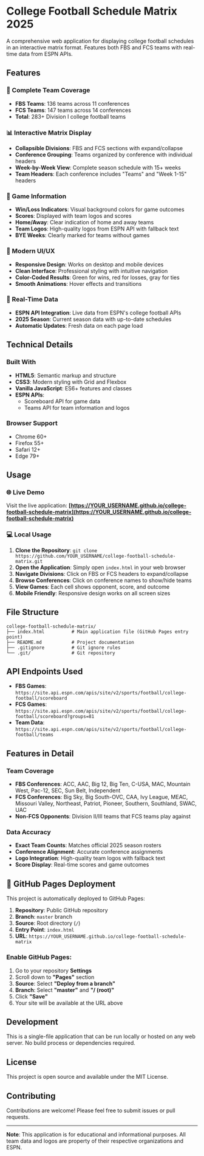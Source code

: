# College Football Schedule Matrix 2025

A comprehensive web application for displaying college football schedules in an interactive matrix format. Features both FBS and FCS teams with real-time data from ESPN APIs.

## Features

### 🏈 Complete Team Coverage
- **FBS Teams**: 136 teams across 11 conferences
- **FCS Teams**: 147 teams across 14 conferences
- **Total**: 283+ Division I college football teams

### 📊 Interactive Matrix Display
- **Collapsible Divisions**: FBS and FCS sections with expand/collapse
- **Conference Grouping**: Teams organized by conference with individual headers
- **Week-by-Week View**: Complete season schedule with 15+ weeks
- **Team Headers**: Each conference includes "Teams" and "Week 1-15" headers

### 🎯 Game Information
- **Win/Loss Indicators**: Visual background colors for game outcomes
- **Scores**: Displayed with team logos and scores
- **Home/Away**: Clear indication of home and away teams
- **Team Logos**: High-quality logos from ESPN API with fallback text
- **BYE Weeks**: Clearly marked for teams without games

### 🎨 Modern UI/UX
- **Responsive Design**: Works on desktop and mobile devices
- **Clean Interface**: Professional styling with intuitive navigation
- **Color-Coded Results**: Green for wins, red for losses, gray for ties
- **Smooth Animations**: Hover effects and transitions

### 🔄 Real-Time Data
- **ESPN API Integration**: Live data from ESPN's college football APIs
- **2025 Season**: Current season data with up-to-date schedules
- **Automatic Updates**: Fresh data on each page load

## Technical Details

### Built With
- **HTML5**: Semantic markup and structure
- **CSS3**: Modern styling with Grid and Flexbox
- **Vanilla JavaScript**: ES6+ features and classes
- **ESPN APIs**: 
  - Scoreboard API for game data
  - Teams API for team information and logos

### Browser Support
- Chrome 60+
- Firefox 55+
- Safari 12+
- Edge 79+

## Usage

### 🌐 **Live Demo**
Visit the live application: **[https://YOUR_USERNAME.github.io/college-football-schedule-matrix](https://YOUR_USERNAME.github.io/college-football-schedule-matrix)**

### 💻 **Local Usage**
1. **Clone the Repository**: `git clone https://github.com/YOUR_USERNAME/college-football-schedule-matrix.git`
2. **Open the Application**: Simply open `index.html` in your web browser
3. **Navigate Divisions**: Click on FBS or FCS headers to expand/collapse
4. **Browse Conferences**: Click on conference names to show/hide teams
5. **View Games**: Each cell shows opponent, score, and outcome
6. **Mobile Friendly**: Responsive design works on all screen sizes

## File Structure

```
college-football-schedule-matrix/
├── index.html          # Main application file (GitHub Pages entry point)
├── README.md           # Project documentation
├── .gitignore          # Git ignore rules
└── .git/               # Git repository
```

## API Endpoints Used

- **FBS Games**: `https://site.api.espn.com/apis/site/v2/sports/football/college-football/scoreboard`
- **FCS Games**: `https://site.api.espn.com/apis/site/v2/sports/football/college-football/scoreboard?groups=81`
- **Team Data**: `https://site.api.espn.com/apis/site/v2/sports/football/college-football/teams`

## Features in Detail

### Team Coverage
- **FBS Conferences**: ACC, AAC, Big 12, Big Ten, C-USA, MAC, Mountain West, Pac-12, SEC, Sun Belt, Independent
- **FCS Conferences**: Big Sky, Big South-OVC, CAA, Ivy League, MEAC, Missouri Valley, Northeast, Patriot, Pioneer, Southern, Southland, SWAC, UAC
- **Non-FCS Opponents**: Division II/III teams that FCS teams play against

### Data Accuracy
- **Exact Team Counts**: Matches official 2025 season rosters
- **Conference Alignment**: Accurate conference assignments
- **Logo Integration**: High-quality team logos with fallback text
- **Score Display**: Real-time scores and game outcomes

## 🚀 GitHub Pages Deployment

This project is automatically deployed to GitHub Pages:

1. **Repository**: Public GitHub repository
2. **Branch**: `master` branch
3. **Source**: Root directory (`/`)
4. **Entry Point**: `index.html`
5. **URL**: `https://YOUR_USERNAME.github.io/college-football-schedule-matrix`

### **Enable GitHub Pages:**
1. Go to your repository **Settings**
2. Scroll down to **"Pages"** section
3. **Source**: Select **"Deploy from a branch"**
4. **Branch**: Select **"master"** and **"/ (root)"**
5. Click **"Save"**
6. Your site will be available at the URL above

## Development

This is a single-file application that can be run locally or hosted on any web server. No build process or dependencies required.

## License

This project is open source and available under the MIT License.

## Contributing

Contributions are welcome! Please feel free to submit issues or pull requests.

---

**Note**: This application is for educational and informational purposes. All team data and logos are property of their respective organizations and ESPN.
